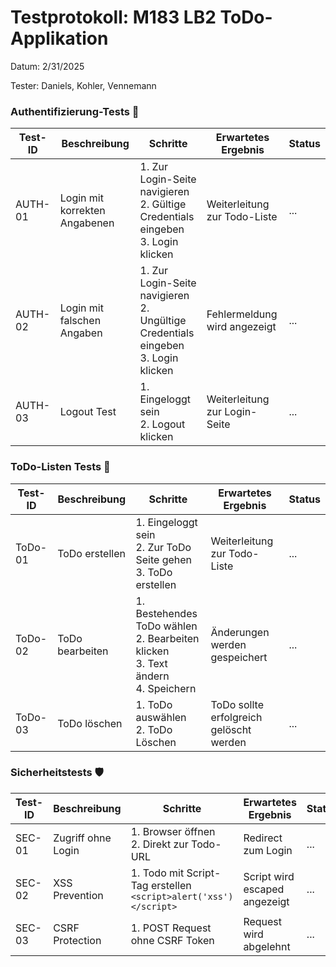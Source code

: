 
# Testprotokoll: M183 LB2 ToDo-Applikation
Datum: 2/31/2025

Tester: Daniels, Kohler, Vennemann

### Authentifizierung-Tests 🔑

| Test-ID | Beschreibung | Schritte | Erwartetes Ergebnis | Status |
|---------|--------------|----------|---------------------|---------|
| AUTH-01 | Login mit korrekten Angabenen | 1. Zur Login-Seite navigieren<br>2. Gültige Credentials eingeben<br>3. Login klicken | Weiterleitung zur Todo-Liste | ... |
| AUTH-02 | Login mit falschen Angaben | 1. Zur Login-Seite navigieren<br>2. Ungültige Credentials eingeben<br>3. Login klicken | Fehlermeldung wird angezeigt | ... |
| AUTH-03 | Logout Test | 1. Eingeloggt sein<br>2. Logout klicken | Weiterleitung zur Login-Seite | ... |


### ToDo-Listen Tests 📝

| Test-ID | Beschreibung | Schritte | Erwartetes Ergebnis | Status |
|---------|--------------|----------|---------------------|---------|
| ToDo-01 | ToDo erstellen | 1. Eingeloggt sein<br>2. Zur ToDo Seite gehen<br>3. ToDo erstellen | Weiterleitung zur Todo-Liste | ... |
| ToDo-02 | ToDo bearbeiten | 1. Bestehendes ToDo wählen<br>2. Bearbeiten klicken<br>3. Text ändern<br>4. Speichern | Änderungen werden gespeichert | ... |
| ToDo-03 | ToDo löschen | 1. ToDo auswählen<br>2. ToDo Löschen | ToDo sollte erfolgreich gelöscht werden | ... |


### Sicherheitstests 🛡️

| Test-ID | Beschreibung | Schritte | Erwartetes Ergebnis | Status |
|---------|--------------|----------|---------------------|---------|
| SEC-01 | Zugriff ohne Login | 1. Browser öffnen<br>2. Direkt zur Todo-URL | Redirect zum Login | ... |
| SEC-02 | XSS Prevention | 1. Todo mit Script-Tag erstellen<br>`<script>alert('xss')</script>` | Script wird escaped angezeigt | ... |
| SEC-03 | CSRF Protection | 1. POST Request ohne CSRF Token | Request wird abgelehnt | ... |